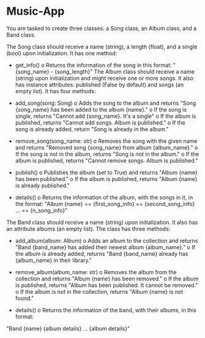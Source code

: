# Music-App

You are tasked to create three classes: a Song class, an Album class, and a Band class.

The Song class should receive a name (string), a length (float), and a single (bool) upon initialization. It has one
method:

- get_info()
  o Returns the information of the song in this format: "{song_name} - {song_length}"
  The Album class should receive a name (string) upon initialization and might receive one or more songs. It also has instance attributes: published (False by default) and songs (an empty list). It has four methods:

- add_song(song: Song)
  o Adds the song to the album and returns "Song {song_name} has been added to the
  album {name}."
  o If the song is single, returns "Cannot add {song_name}. It's a single"
  o If the album is published, returns "Cannot add songs. Album is published."
  o If the song is already added, return "Song is already in the album."

- remove_song(song_name: str)
  o Removes the song with the given name and returns "Removed song {song_name} from
  album {album_name}."
  o If the song is not in the album, returns "Song is not in the album."
  o If the album is published, returns "Cannot remove songs. Album is published."

- publish()
  o Publishes the album (set to True) and returns "Album {name} has been published."
  o If the album is published, returns "Album {name} is already published."

- details()
  o Returns the information of the album, with the songs in it, in the format:
  "Album {name}
  == {first_song_info}
  == {second_song_info}
  ...
  == {n_song_info}"

The Band class should receive a name (string) upon initialization. It also has an attribute albums (an empty list).
The class has three methods:

- add_album(album: Album)
  o Adds an album to the collection and returns "Band {band_name} has added their newest
  album {album_name}."
  o If the album is already added, returns "Band {band_name} already has {album_name} in
  their library."

- remove_album(album_name: str)
  o Removes the album from the collection and returns "Album {name} has been removed."
  o If the album is published, returns "Album has been published. It cannot be removed."
  o If the album is not in the collection, returns "Album {name} is not found."

- details()
  o Returns the information of the band, with their albums, in this format:

"Band {name}
{album details}
...
{album details}"
